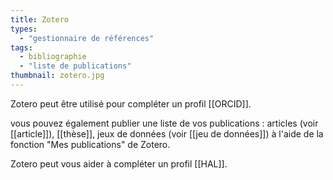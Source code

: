 ```yaml
---
title: Zotero
types:
  - "gestionnaire de références"
tags:
  - bibliographie
  - "liste de publications"
thumbnail: zotero.jpg
---
```

Zotero peut être utilisé pour compléter un profil [[ORCID]]. 

vous pouvez également publier une liste de vos publications : articles (voir [[article]]), [[thèse]], jeux de données (voir [[jeu de données]]) à l'aide de la fonction "Mes publications" de Zotero. 

Zotero peut vous aider à compléter un profil [[HAL]].